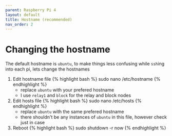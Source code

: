 ```yaml
---
parent: Raspberry Pi 4
layout: default
title: Hostname (recommended)
nav_order: 2
---
```


# Changing the hostname
The default hostname is `ubuntu`,
to make things less confusing while `ssh`ing into each pi, lets change the hostnames

1. Edit hostname file
    {% highlight bash %}
    sudo nano /etc/hostname
    {% endhighlight %}
    - replace `ubuntu` with your prefered hostname
    - I use `relay1` and `block` for the relay and block nodes
2. Edit hosts file
    {% highlight bash %}
    sudo nano /etc/hosts
    {% endhighlight %}
    - replace `ubuntu` with the same prefered hostname
    - there shouldn't be any instances of `ubuntu` in this file, however check just in case
3. Reboot
    {% highlight bash %}
    sudo shutdown -r now
    {% endhighlight %}
